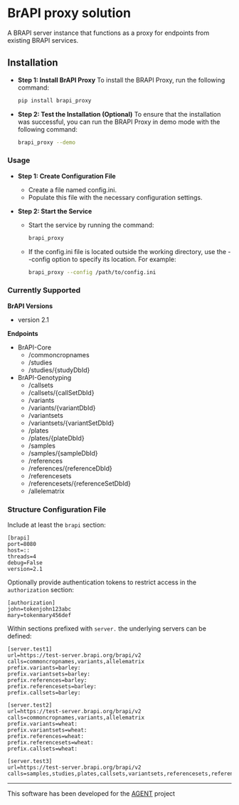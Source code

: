 # BrAPI proxy solution


A BRAPI server instance that functions as a proxy for endpoints from existing BRAPI services.

## Installation

- **Step 1: Install BrAPI Proxy**
  To install the BRAPI Proxy, run the following command:
  ```sh
  pip install brapi_proxy
  ```
- **Step 2: Test the Installation (Optional)**
  To ensure that the installation was successful, you can run the BRAPI Proxy in demo mode with the following command:
  ```sh
  brapi_proxy --demo
  ```

### Usage

- **Step 1: Create Configuration File**
  - Create a file named config.ini.
  - Populate this file with the necessary configuration settings.

- **Step 2: Start the Service**
  - Start the service by running the command:
    ``` sh
    brapi_proxy
    ```
  - If the config.ini file is located outside the working directory, use the --config option to specify its location. For example:

    ```sh
    brapi_proxy --config /path/to/config.ini
    ```


### Currently Supported

**BrAPI Versions**
- version 2.1

**Endpoints**

- BrAPI-Core
  - /commoncropnames
  - /studies
  - /studies/{studyDbId}
- BrAPI-Genotyping
  - /callsets
  - /callsets/{callSetDbId}
  - /variants
  - /variants/{variantDbId}
  - /variantsets
  - /variantsets/{variantSetDbId}
  - /plates
  - /plates/{plateDbId}
  - /samples
  - /samples/{sampleDbId}
  - /references
  - /references/{referenceDbId}
  - /referencesets
  - /referencesets/{referenceSetDbId}
  - /allelematrix

### Structure Configuration File

Include at least the `brapi` section:
```
[brapi]
port=8080
host=::
threads=4
debug=False
version=2.1
```

Optionally provide authentication tokens to restrict access in the `authorization` section:
```
[authorization]
john=tokenjohn123abc
mary=tokenmary456def
```

Within sections prefixed with `server.` the underlying servers can be defined:
```
[server.test1]
url=https://test-server.brapi.org/brapi/v2
calls=commoncropnames,variants,allelematrix
prefix.variants=barley:
prefix.variantsets=barley:
prefix.references=barley:
prefix.referencesets=barley:
prefix.callsets=barley:

[server.test2]
url=https://test-server.brapi.org/brapi/v2
calls=commoncropnames,variants,allelematrix
prefix.variants=wheat:
prefix.variantsets=wheat:
prefix.references=wheat:
prefix.referencesets=wheat:
prefix.callsets=wheat:

[server.test3]
url=https://test-server.brapi.org/brapi/v2
calls=samples,studies,plates,callsets,variantsets,referencesets,references
```

---
This software has been developed for the [AGENT](https://www.agent-project.eu/) project




